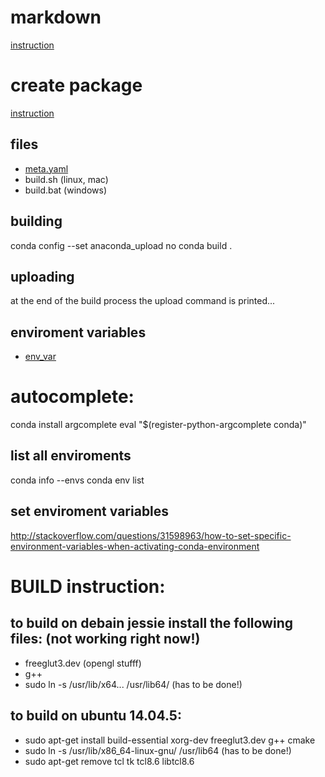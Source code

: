 # markdown
[instruction](https://github.com/adam-p/markdown-here/wiki/Markdown-Cheatsheet)


# create package
[instruction](http://docs.anaconda.org/using.html)

## files
- [meta.yaml](http://conda.pydata.org/docs/building/meta-yaml.html)
- build.sh (linux, mac)
- build.bat (windows)

## building
conda config --set anaconda_upload no
conda build .

## uploading
at the end of the build process the upload command is printed...

## enviroment variables
- [env_var](http://conda.pydata.org/docs/building/environment-vars.html)

# autocomplete:
conda install argcomplete
eval "$(register-python-argcomplete conda)"

## list all enviroments
conda info --envs
conda env list

## set enviroment variables
http://stackoverflow.com/questions/31598963/how-to-set-specific-environment-variables-when-activating-conda-environment


# BUILD instruction:
## to build on debain jessie install the following files: (not working right now!)
- freeglut3.dev (opengl stufff)
- g++
- sudo ln -s /usr/lib/x64... /usr/lib64/ (has to be done!)

## to build on ubuntu 14.04.5:
- sudo apt-get install build-essential xorg-dev freeglut3.dev g++ cmake
- sudo ln -s /usr/lib/x86_64-linux-gnu/ /usr/lib64 (has to be done!)
- sudo apt-get remove tcl tk tcl8.6 libtcl8.6
